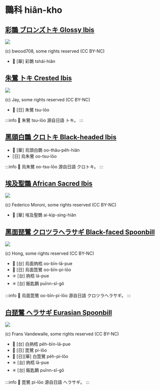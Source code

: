 # 䴉科 hiân-kho

## [彩䴉 ブロンズトキ Glossy Ibis](https://ebird.org/species/gloibi)

![](https://inaturalist-open-data.s3.amazonaws.com/photos/29367762/medium.jpg)

(c) bwood708, some rights reserved (CC BY-NC)

- 🎯 [華] 彩䴉 tshái-hiân

## [朱鷺 トキ Crested Ibis](https://ebird.org/species/creibi1)

![](https://inaturalist-open-data.s3.amazonaws.com/photos/85404012/medium.jpeg)

(c) Jay, some rights reserved (CC BY-NC)

- 🎯 [日] 朱鷺 tsu-lōo

:::info
📍 朱鷺 tsu-lōo 源自日語 トキ。
:::

## [黑頭白䴉 クロトキ Black-headed Ibis](https://ebird.org/species/blhibi1)

- 🎯 [華] 烏頭白䴉 oo-thâu-pe̍h-hiân
- [日] 烏朱鷺 oo-tsu-lōo

:::info
📍 烏朱鷺 oo-tsu-lōo 源自日語 クロトキ。
:::

## [埃及聖䴉 African Sacred Ibis](https://ebird.org/species/sacibi2)

![](https://inaturalist-open-data.s3.amazonaws.com/photos/358607580/medium.jpg)

(c) Federico Moroni, some rights reserved (CC BY-NC)

- 🎯 [華] 埃及聖䴉 ai-ki̍p-sìng-hiân

## [黑面琵鷺 クロツラヘラサギ Black-faced Spoonbill](https://ebird.org/species/blfspo1)

![](https://inaturalist-open-data.s3.amazonaws.com/photos/178839289/medium.jpeg)

(c) Hong, some rights reserved (CC BY-NC)

- 🎯 [台] 烏面抐桮 oo-bīn-lā-pue
- 🎯 [日] 烏面箆鷺 oo-bīn-pi-lōo
- ✳️ [台] 抐桮 lā-pue
- ✳️ [台] 飯匙鵝 puīnn-sî-gô

:::info
📍 烏面箆鷺 oo-bīn-pi-lōo 源自日語 クロツラヘラサギ。
:::

## [白琵鷺 ヘラサギ Eurasian Spoonbill](https://ebird.org/species/eurspo1)

![](https://inaturalist-open-data.s3.amazonaws.com/photos/166959755/medium.jpg)

(c) Frans Vandewalle, some rights reserved (CC BY-NC)

- 🎯 [台] 白抐桮 pe̍h-bīn-lā-pue
- 🎯 [日] 箆鷺 pi-lōo
- 🎯 [日][華] 白箆鷺 pe̍h-pi-lōo
- ✳️ [台] 抐桮 lā-pue
- ✳️ [台] 飯匙鵝 puīnn-sî-gô

:::info
📍 箆鷺 pi-lōo 源自日語 ヘラサギ。
:::
